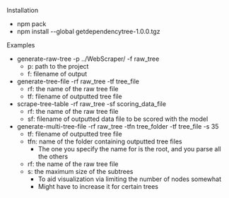 Installation
- npm pack
- npm install --global getdependencytree-1.0.0.tgz

Examples
- generate-raw-tree -p ../WebScraper/ -f raw_tree
  - p: path to the project
  - f: filename of output
- generate-tree-file -rf raw_tree -tf tree_file
  - rf: the name of the raw tree file
  - tf: filename of outputted tree file
- scrape-tree-table -rf raw_tree -sf scoring_data_file 
  - rf: the name of the raw tree file
  - sf: filename of outputted data file to be scored with the model
- generate-multi-tree-file -rf raw_tree -tfn tree_folder -tf tree_file -s 35
  - tf: filename of outputted tree file
  - tfn: name of the folder containing outputted tree files
    - The one you specify the name for is the root, and you parse all the others
  - rf: the name of the raw tree file
  - s: the maximum size of the subtrees
    - To aid visualization via limiting the number of nodes somewhat
    - Might have to increase it for certain trees
